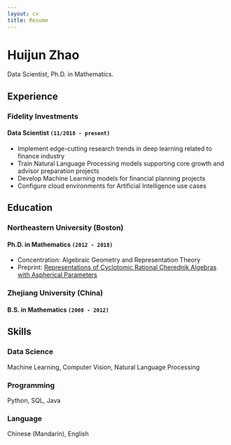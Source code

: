 ```yaml
---
layout: cv
title: Resume
---
```

# Huijun Zhao
Data Scientist, Ph.D. in Mathematics.

## Experience
### Fidelity Investments
#### Data Scientist  `(11/2018 - present)`
- Implement edge-cutting research trends in deep learning related to finance industry
- Train Natural Language Processing models supporting core growth and advisor preparation projects
- Develop Machine Learning models for financial planning projects
- Configure cloud environments for Artificial Intelligence use cases

## Education
### Northeastern University (Boston)
#### Ph.D. in Mathematics `(2012 - 2018)`

- Concentration: Algebraic Geometry and Representation Theory
- Preprint: [Representations of Cyclotomic Rational Cherednik Algebras with Aspherical Parameters](https://arxiv.org/abs/1809.06724)

### Zhejiang University (China)

#### B.S. in Mathematics `(2008 - 2012)`

## Skills

### Data Science
Machine Learning, Computer Vision, Natural Language Processing
### Programming
Python, SQL, Java
### Language
Chinese (Mandarin), English

<!-- ### Footer

Last updated: Nov 2019 -->

